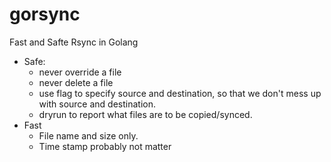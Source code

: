 # gorsync
Fast and Safte Rsync in Golang
* Safe: 
  * never override a file
  * never delete a file
  * use flag to specify source and destination, so that we don't mess up with source and destination.
  * dryrun to report what files are to be copied/synced.
* Fast
  * File name and size only.
  * Time stamp probably not matter
